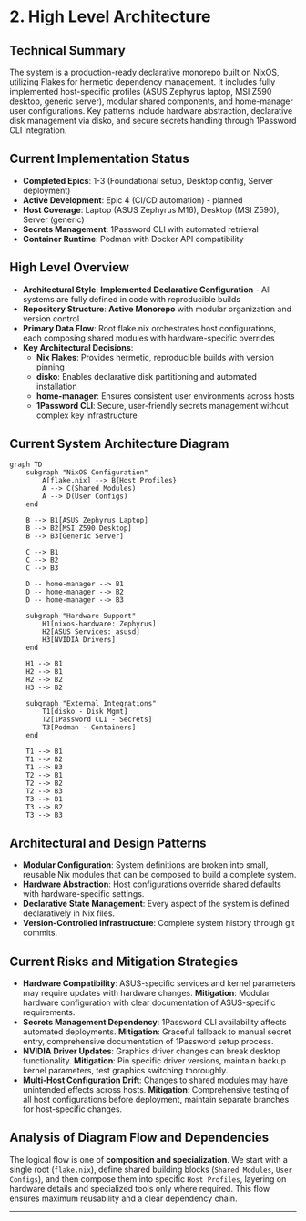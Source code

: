 # 2. High Level Architecture

## Technical Summary
The system is a production-ready declarative monorepo built on NixOS, utilizing Flakes for hermetic dependency management. It includes fully implemented host-specific profiles (ASUS Zephyrus laptop, MSI Z590 desktop, generic server), modular shared components, and home-manager user configurations. Key patterns include hardware abstraction, declarative disk management via disko, and secure secrets handling through 1Password CLI integration.

## Current Implementation Status
* **Completed Epics**: 1-3 (Foundational setup, Desktop config, Server deployment)
* **Active Development**: Epic 4 (CI/CD automation) - planned
* **Host Coverage**: Laptop (ASUS Zephyrus M16), Desktop (MSI Z590), Server (generic)
* **Secrets Management**: 1Password CLI with automated retrieval
* **Container Runtime**: Podman with Docker API compatibility

## High Level Overview
* **Architectural Style**: **Implemented Declarative Configuration** - All systems are fully defined in code with reproducible builds
* **Repository Structure**: **Active Monorepo** with modular organization and version control
* **Primary Data Flow**: Root flake.nix orchestrates host configurations, each composing shared modules with hardware-specific overrides
* **Key Architectural Decisions**:
    * **Nix Flakes**: Provides hermetic, reproducible builds with version pinning
    * **disko**: Enables declarative disk partitioning and automated installation
    * **home-manager**: Ensures consistent user environments across hosts
    * **1Password CLI**: Secure, user-friendly secrets management without complex key infrastructure

## Current System Architecture Diagram
```mermaid
graph TD
    subgraph "NixOS Configuration"
        A[flake.nix] --> B{Host Profiles}
        A --> C(Shared Modules)
        A --> D(User Configs)
    end

    B --> B1[ASUS Zephyrus Laptop]
    B --> B2[MSI Z590 Desktop]
    B --> B3[Generic Server]

    C --> B1
    C --> B2
    C --> B3

    D -- home-manager --> B1
    D -- home-manager --> B2
    D -- home-manager --> B3

    subgraph "Hardware Support"
        H1[nixos-hardware: Zephyrus]
        H2[ASUS Services: asusd]
        H3[NVIDIA Drivers]
    end

    H1 --> B1
    H2 --> B1
    H2 --> B2
    H3 --> B2

    subgraph "External Integrations"
        T1[disko - Disk Mgmt]
        T2[1Password CLI - Secrets]
        T3[Podman - Containers]
    end

    T1 --> B1
    T1 --> B2
    T1 --> B3
    T2 --> B1
    T2 --> B2
    T2 --> B3
    T3 --> B1
    T3 --> B2
    T3 --> B3
```

## Architectural and Design Patterns
* **Modular Configuration**: System definitions are broken into small, reusable Nix modules that can be composed to build a complete system.
* **Hardware Abstraction**: Host configurations override shared defaults with hardware-specific settings.
* **Declarative State Management**: Every aspect of the system is defined declaratively in Nix files.
* **Version-Controlled Infrastructure**: Complete system history through git commits.

## Current Risks and Mitigation Strategies
* **Hardware Compatibility**: ASUS-specific services and kernel parameters may require updates with hardware changes. **Mitigation**: Modular hardware configuration with clear documentation of ASUS-specific requirements.
* **Secrets Management Dependency**: 1Password CLI availability affects automated deployments. **Mitigation**: Graceful fallback to manual secret entry, comprehensive documentation of 1Password setup process.
* **NVIDIA Driver Updates**: Graphics driver changes can break desktop functionality. **Mitigation**: Pin specific driver versions, maintain backup kernel parameters, test graphics switching thoroughly.
* **Multi-Host Configuration Drift**: Changes to shared modules may have unintended effects across hosts. **Mitigation**: Comprehensive testing of all host configurations before deployment, maintain separate branches for host-specific changes.

## Analysis of Diagram Flow and Dependencies
The logical flow is one of **composition and specialization**. We start with a single root (`flake.nix`), define shared building blocks (`Shared Modules`, `User Configs`), and then compose them into specific `Host Profiles`, layering on hardware details and specialized tools only where required. This flow ensures maximum reusability and a clear dependency chain.

---